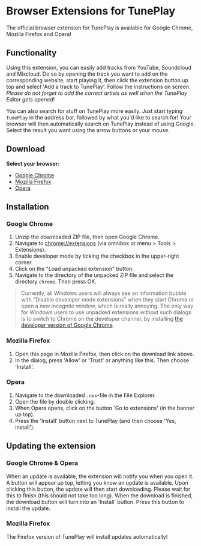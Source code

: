 # Browser Extensions for TunePlay

The official browser extension for TunePlay is available for Google Chrome, Mozilla Firefox and Opera!

## Functionality

Using this extension, you can easily add tracks from YouTube, Soundcloud and Mixcloud. Do so by opening the track you want to add on the corresponding website, start playing it, then click the extension button up top and select 'Add a track to TunePlay'. Follow the instructions on screen. *Please do not forget to add the correct artists as well when the TunePlay Editor gets opened*!

You can also search for stuff on TunePlay more easily. Just start typing `TunePlay` in the address bar, followed by what you'd like to search for! Your browser will then automatically search on TunePlay instead of using Google. Select the result you want using the arrow buttons or your mouse.


## Download

**Select your browser:**
* [Google Chrome](https://github.com/FreekBes/tuneplay-extensions/archive/master.zip)
* [Mozilla Firefox](https://www.tuneplay.net/downloads/tuneplay-for-firefox.xpi)
* [Opera](https://www.tuneplay.net/downloads/tuneplay-for-opera.nex)


## Installation

### Google Chrome
1. Unzip the downloaded ZIP file, then open Google Chrome.
2. Navigate to [chrome://extensions](chrome://extensions) (via omnibox or menu > Tools > Extensions).
3. Enable developer mode by ticking the checkbox in the upper-right corner.
4. Click on the "Load unpacked extension" button.
5. Navigate to the directory of the unpacked ZIP file and select the directory `chrome`. Then press OK.

> Currently, all Windows users will always see an information bubble with "Disable developer mode extensions" when they start Chrome or open a new incognito window, which is really annoying. The only way for Windows users to use unpacked extensions without such dialogs is to switch to Chrome on the developer channel, by installing [the developer version of Google Chrome](https://www.google.com/chrome/browser/index.html?extra=devchannel#eula).

### Mozilla Firefox
1. Open this page in Mozilla Firefox, then click on the download link above.
2. In the dialog, press 'Allow' or 'Trust' or anything like this. Then choose 'Install'.

### Opera
1. Navigate to the downloaded `.nex`-file in the File Explorer.
2. Open the file by double clicking.
3. When Opera opens, click on the button 'Go to extensions' (in the banner up top).
4. Press the 'Install' button next to TunePlay (and then choose 'Yes, install').


## Updating the extension

### Google Chrome & Opera
When an update is available, the extension will notify you when you open it. A button will appear up top, letting you know an update is available. Upon clicking this button, the update will then start downloading. Please wait for this to finish (this should not take too long). When the download is finished, the download button will turn into an 'Install' button. Press this button to install the update.

### Mozilla Firefox
The Firefox version of TunePlay will install updates automatically!

